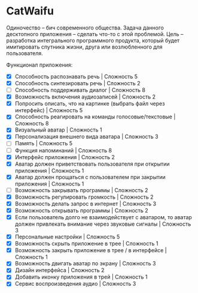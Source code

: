 # CatWaifu

Одиночество – бич современного общества. Задача данного десктопного приложения – сделать что-то с этой проблемой. Цель – разработка интегрального программного продукта, который будет имитировать спутника жизни, друга или возлюбленного для пользователя.

Функционал приложения:
  - [x] Способность распознавать речь | Сложность 5
  - [x] Способность синтезировать речь  | Сложность 2
  - [ ] Способность поддерживать диалог | Сложность 8
  - [x] Возможность включения аудиозаписей | Сложность 2  
  - [x] Попросить описать, что на картинке (выбрать файл через интерфейс) | Сложность 5  
  - [x] Способность реагировать на команды голосовые/текстовые | Сложность 8
  - [x] Визуальный аватар | Сложность 1
  - [x] Персонализация внешнего вида аватара | Сложность 3  
  - [ ] Память | Сложность 5
  - [ ] Функция напоминаний | Сложность 8  
  - [x] Интерфейс приложения | Сложность 2
  - [x] Аватар должен приветствовать пользователя при открытии приложения | Сложность 1  
  - [x] Аватар должен прощаться с пользователем при закрытии приложения | Сложность 1
  - [ ] Возможность закрывать программы | Сложность 2
  - [x] Возможность регулировать громкость | Сложность 2 
  - [x] Возможность делать запрос в интернет | Сложность 3
  - [x] Возможность открывать программы | Сложность 2
  - [x] Если пользователь долго не взаимодействует с аватаром, то аватар должен привлекать внимание через звуковые сигналы | Сложность 3  
  - [x] Персональные настройки | Сложность 5
  - [x] Возможность скрыть приложение в трее | Сложность 1  
  - [x] Возможность закрыть приложение в трее / в интерфейсе | Сложность 1
  - [x] Возможность двигать аватар по экрану | Сложность 3
  - [x] Дизайн интерфейса | Сложность 2
  - [x] Добавить иконку приложения в трей | Сложность 1
  - [x] Сервис воспроизведения аудио | Сложность 3
